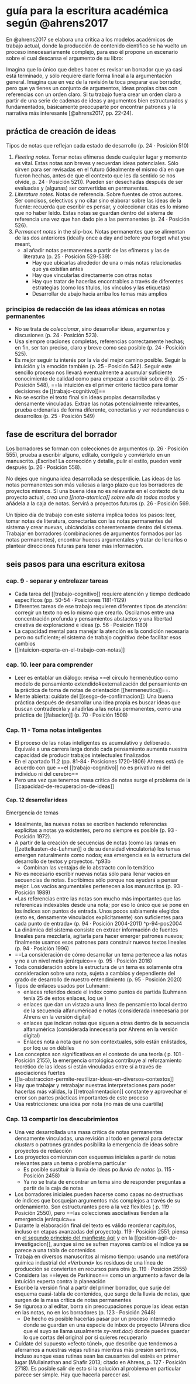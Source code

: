 # guía para la escritura académica según @ahrens2017
En @ahrens2017 se elabora una crítica a los modelos académicos de trabajo actual, donde la producción de contenido científico se ha vuelto un proceso innecesariamente complejo, para eso él propone un escenario sobre el cual descansa el argumento de su libro:

Imagina que lo único que debes hacer es revisar un borrador que ya casi está terminado, y sólo requiere darle forma lineal a la argumentación general. Imagina que en vez de la revisión te toca preparar ese borrador, pero que ya tienes un conjunto de argumentos, ideas propias citas con referencias con un orden claro. Si tu trabajo fuera crear un orden claro a partir de una serie de cadenas de ideas y argumentos bien estructurados y fundamentados, básicamente preocuparte por encontrar patrones y la narrativa más interesante [@ahrens2017, pp. 22-24].

## práctica de creación de ideas

Tipos de notas que reflejan cada estado de desarrollo (p. 24 · Posición 510)

1. *Fleeting notes*. Tomar notas efímeras desde cualquier lugar y momento es vital. Estas notas son breves y recuerdan ideas potenciales. Sólo sirven para ser revisadas en el futuro (idealmente el mismo día en que fueron hechas, antes de que el contexto que les da sentido se nos olvide, p. 24 · Posición 521)). Pueden ser desechadas después de ser evaluadas y (algunas) ser convertidas en permanentes.
2. *Literature notes*. Notas de referencia. Sobre fuentes de otros autores. Ser concisos, selectivos y no citar sino elaborar sobre las ideas de la fuente: recuerda que escribir es pensar, y coleccionar citas es lo mismo que no haber leído. Estas notas se guardan dentro del sistema de referencia una vez que han dado pie a las permanentes (p. 24 · Posición 526).
3. *Permanent notes* in the slip-box. Notas permanentes que se alimentan de las dos anteriores (ideally once a day and before you forget what you meant, 
    - al añadir notas permanentes a partir de las efímeras y las de literatura (p. 25 · Posición 529-539):
        - Hay que ubicarlas alrededor de una o más notas relacionadas que ya existían antes
        - Hay que vincularlas directamente con otras notas
        - Hay que tratar de hacerlas encontrables a través de diferentes estrategias (como los títulos, los vínculos y las etiquetas)
        - Desarrollar de abajo hacia arriba los temas más amplios

### principios de redacción de las ideas atómicas en notas permanentes

- No se trata de *coleccionar*, sino desarrollar ideas, argumentos y discusiones (p. 24 · Posición 523).
- Usa siempre oraciones completas, referencias correctamente hechas; en fin, ser tan preciso, claro y breve como sea posible (p. 24 · Posición 525).
- Es mejor seguir tu interés por la vía del mejor camino posible. Seguir la intuición y la emoción también (p. 25 · Posición 542). Seguir este sencillo proceso nos llevará eventualmente a acumular suficiente conocimiento de calidad como para empezar a escribir sobre él (p. 25 · Posición 548), ==la intuición es el primer criterio táctico para tomar decisiones de [[trabajo-cognitivo]]==
- No se escribe el texto final sin ideas propias desarrolladas y densamente vinculadas. Extrae las notas potencialmente relevantes, prueba ordenarlas de forma diferente, conectarlas y ver redundancias o desarrollos (p. 25 · Posición 549)

## fase de escritura del borrador

Los borradores se forman con colecciones de argumentos (p. 26 · Posición 555), prueba a escribir alguno, edítalo, corrígelo y conviértelo en un manuscrito. ¡Escribe! La corrección y detalle, pulir el estilo, pueden venir después (p. 26 · Posición 558).

No dejes que ninguna idea desarrollada se desperdicie. Las ideas de las notas permanentes son más valiosas a largo plazo que los borradores de proyectos mismos. Si una buena idea no es relevante en el contexto de tu proyecto actual, *crea una [[nota-atomica]] sobre ella de todos modos* y añádela a la caja de notas. Servirá a proyectos futuros (p. 26 · Posición 569.

Un típico día de trabajo con este sistema implica todos los pasos: leer, tomar notas de literatura, conectarlas con las notas permanentes del sistema y crear nuevas, ubicándolas coherentemente dentro del sistema. Trabajar en borradores (combinaciones de argumentos formados por las notas permanentes), encontrar huecos argumentales y tratar de llenarlos o plantear direcciones futuras para tener más información.


## seis pasos para una escritura exitosa

### cap. 9 - separar y entrelazar tareas

- Cada tarea del [[trabajo-cognitivo]] requiere atención y tiempo dedicado específicos (pp. 50-54 · Posiciones 1181-1129)
- Diferentes tareas de ese trabajo requieren diferentes tipos de atención: corregir un texto no es lo mismo que crearlo. Oscilamos entre una concentración profunda y pensamientos abstactos y una libertad creativa de exploraciónd e ideas (p. 56 · Posición 1180)
- La capacidad mental para manejar la atención es la condición necesaria pero no suficiente; el sistema de trabajo cognitivo debe facilitar esos cambios
- [[intuicion-experta-en-el-trabajo-con-notas]]

### cap. 10. leer para comprender

- Leer es entablar un diálogo: revisa ==el círculo hermenéutico como modelo de pensamiento extendido#externalización del pensamiento en la práctica de toma de notas de orientación [[hermeneutica]]==.
- Mente abierta: cuídate del [[sesgo-de-confirmacion]]: Una buena práctica después de desarrollar una idea propia es buscar ideas que buscan contradecirla y añadirlas a las notas permanentes, como una práctica de [[falsacion]] (p. 70 · Posición 1508)

### Cap. 11 - Toma notas inteligentes

- El proceso de las notas inteligentes es acumulativo y deliberado. Equivale a una carrera larga donde cada pensamiento aumenta nuestra capacidad de producir trabajos intelectuales finalizados
- En el apartado 11.2 (pp. 81-84 · Posiciones 1720-1806) Ahrens está de acuerdo con que ==el [[trabajo-cognitivo]] no es privativo ni del individuo ni del cerebro==
- Pero una vez que tenemos masa crítica de notas surge el problema de la [[capacidad-de-recuperacion-de-ideas]]

#### Cap. 12 desarrollar ideas

Emergencia de temas

- Idealmente, las nuevas notas se escriben haciendo referencias explícitas a notas ya existentes, pero no siempre es posible (p. 93 · Posición 1972). 
- A partir de la creación de secuencias de notas (como las ramas en [[zettelkasten-de-Luhman]] o de su densidad vinculatoria) los temas emergen naturalmente como nodos; esa emergencia es la estructura del desarrollo de textos y proyectos. ^p93b
    - Combinan las ventajas de lo abstracto con lo temático
- No es necesario escribir nuevas notas sólo para llenar vacíos en secuencias de notas. Escribimos sólo porque nos ayudará a pensar mejor. Los vacíos argumentales pertenecen a los manuscritos (p. 93 · Posición 1989)
- «Las referencias entre las notas son mucho más importantes que las referenicas indexables desde una nota; por eso lo único que se pone en los índices son puntos de entrada. Unos pocos sabiamente elegidos (esto es, densamente vinculados explícitamente)  son suficientes para cada punto de entrada» (p. 94 · Posición 2004-2011) ^p-94-pos2004
- La dinámica del sistema consiste en extraer información de fuentes lineales para mezclarla, agitarla para hacer emerger patrones nuevos; finalmente usamos esos patrones para construir nuevos textos lineales (p. 94 · Posición 1996)
- ==La consideración de cómo desarrollar un tema pertenece a las notas y no a un nivel meta-jerárquico== (p. 95 · Posición 2016)
- Toda consideración sobre la estructura de un tema es solamente otra consideracion sobre una nota, sujeta a cambios y dependiente del grado de desarrollo de nuestro entendimiento (p. 95 · Posición 2020)
- Tipos de enlaces usados por Luhmann:
    - enlaces referidos desde el index como puntos de partida (Luhmann tenía 25 de estos enlaces, loq ue )
    - enlaces que dan un vistazo a una línea de pensamiento local dentro de la secuencia alfanuméricad e notas (considerada innecesaria por Ahrens en la versión digital)
    - enlaces que indican notas que siguen a otras dentro de la secuencia alfanumérica (considerada innecesaria por Ahrens en la versión digital)
    - Enlaces nota a nota que no son contextuales, sólo están enlistados, por loq ue on débiles
- Los conceptos son significativos en el contexto de una teoría ( p. 101 · Posición 2155), la emergencia ontológica contribuye al reforzamiento teorético de las ideas si están vinculadas entre sí a través de asociaciones fuertes
- [[la-abstraccion-permite-reutilizar-ideas-en-diversos-contextos]]
- Hay que trabajar y retrabajar nuestras interpretaciones para poder hacerlas más válidas, la [[retroalimentacion]] constante y aprovechar el error son partes prácticas importantes de este proceso
- Usa restricciones: una idea por nota (no más de una cuartilla)

### Cap. 13 compartir los descubrimientos

- Una vez desarrollada una masa crítica de notas permanentes densamente vinculadas, una revisión al todo en general para detectar *clusters* o patrones grandes posibilita la emergencia de ideas sobre proyectos de redacción
- Los proyectos comienzan con esquemas iniciales a partir de notas relevantes para un tema o problema particular
    - Es posible sustituir la lluvia de ideas po *lluvia de notas* (p. 115 · Posición 2458)
    - Ya no se trata de encontrar un tema sino de responder preguntas a partir de la caja de notas
- Los borradores iniciales pueden hacerse como capas no destructivas de índices que bosquejan argumentos más complejos a través de su ordenamiento. Son estructurantes pero a la vez flexibles ( p. 119 · Posición 2550), pero ==las colecciones asociativas tienden a la emergencia jerárquica==
- Durante la elaboración final del texto es válido reordenar capítulos, incluso en etapas avanzadas del proyecto(p. 119 · Posición 2551; piensa en [el segundo principio del manfiesto ágil](https://agilemanifesto.org/iso/es/principles.html) y en la [[gestion-agil-de-investigacion]], aunque si no se sufren mayores cambios el índice ya se parece a una tabla de contenidos
- Trabaja en diversos manuscritos al mismo tiempo: usando una metáfora química industrial del *«Verbund»* los residuos de una línea de producción se convierten en recursos para otra (p. 119 · Posición 2555)
- Considera las ==leyes de Parkinson== como un argumento a favor de la intuición experta contra la planeación
- Escribe la versión final a partir del primer borrador, que surje del esquema cuasi-tabla de contenidos, que surge de la lluvia de notas, que surgen de la masa crítica de notas permanentes
- Se rigurosa:o al editar, borra sin preocupaciones porque las ideas están en las notas, no en los borradores (p. 123 · Posición 2648)
    - De hecho es posible hacerlas pasar por un proceso intermedio donde se guardan en una especie de inbox de proyecto (Ahrens dice que el suyo se llama usualmente *xy-rest.doc*) donde puedes guardar lo que cortas del original por si quieres recuperarlo
- Cuídate del supuesto «efecto túnel», que describe que tendemos a aferrarnos a nuestras viejas rutinas mientras más presión sentimos, incluso aunque esas rutinas sean las causantes del estrés en primer lugar (Mullainathan and Shafir 2013; citado en Ahrens, p. 127 · Posición 2718). Es posible salir de esto si la solución al problema en particular parece ser simple. Hay que hacerla parecer así.
